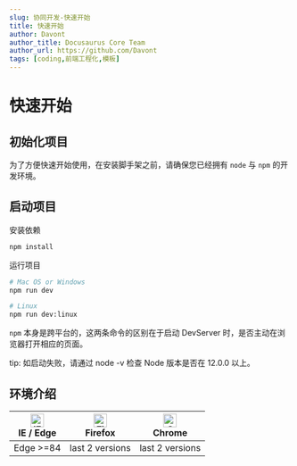 ```yaml
---
slug: 协同开发-快速开始
title: 快速开始
author: Davont
author_title: Docusaurus Core Team
author_url: https://github.com/Davont
tags: [coding,前端工程化,模板]
---
```


# 快速开始

## 初始化项目

为了方便快速开始使用，在安装脚手架之前，请确保您已经拥有 `node` 与 `npm` 的开发环境。

## 启动项目

安装依赖

```bash
npm install
```

运行项目
```bash
# Mac OS or Windows
npm run dev

# Linux
npm run dev:linux
```
`npm` 本身是跨平台的，这两条命令的区别在于启动 DevServer 时，是否主动在浏览器打开相应的页面。

tip: 如启动失败，请通过 node -v 检查 Node 版本是否在 12.0.0 以上。

## 环境介绍

| [<img src="https://raw.githubusercontent.com/alrra/browser-logos/master/src/edge/edge_48x48.png" alt="IE / Edge" width="24px" height="24px" />](http://godban.github.io/browsers-support-badges/)<br/>IE / Edge | [<img src="https://raw.githubusercontent.com/alrra/browser-logos/master/src/firefox/firefox_48x48.png" alt="Firefox" width="24px" height="24px" />](http://godban.github.io/browsers-support-badges/)<br/>Firefox | [<img src="https://raw.githubusercontent.com/alrra/browser-logos/master/src/chrome/chrome_48x48.png" alt="Chrome" width="24px" height="24px" />](http://godban.github.io/browsers-support-badges/)<br/>Chrome
| --------- | --------- | --------- | 
| Edge >=84| last 2 versions| last 2 versions| 